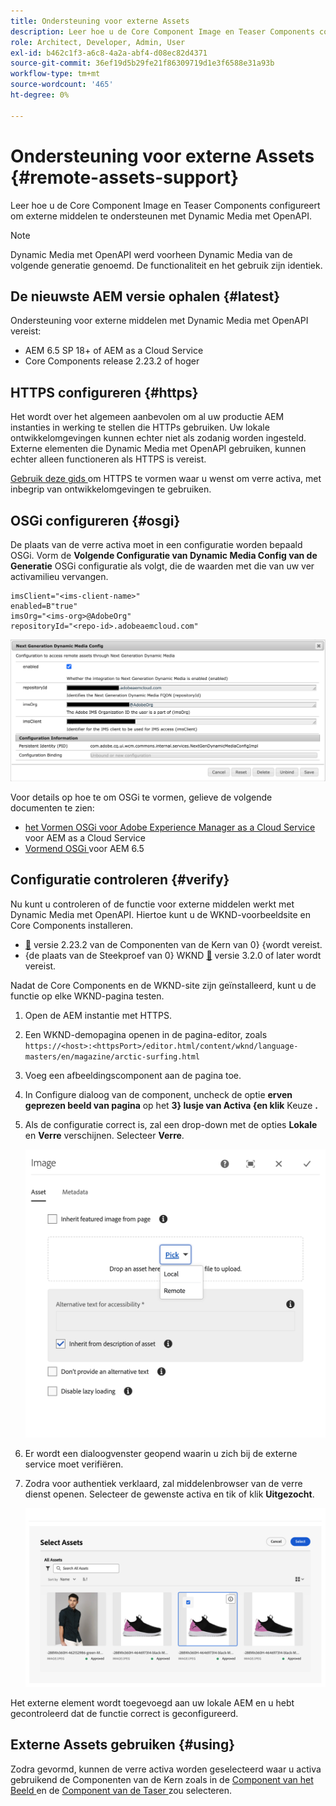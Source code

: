 ```yaml
---
title: Ondersteuning voor externe Assets
description: Leer hoe u de Core Component Image en Teaser Components configureert om externe middelen te ondersteunen met Dynamic Media met OpenAPI.
role: Architect, Developer, Admin, User
exl-id: b462c1f3-a6c8-4a2a-abf4-d08ec82d4371
source-git-commit: 36ef19d5b29fe21f86309719d1e3f6588e31a93b
workflow-type: tm+mt
source-wordcount: '465'
ht-degree: 0%

---
```



# Ondersteuning voor externe Assets {#remote-assets-support}

Leer hoe u de Core Component Image en Teaser Components configureert om externe middelen te ondersteunen met Dynamic Media met OpenAPI.

>[!NOTE]
>
>Dynamic Media met OpenAPI werd voorheen Dynamic Media van de volgende generatie genoemd. De functionaliteit en het gebruik zijn identiek.

## De nieuwste AEM versie ophalen {#latest}

Ondersteuning voor externe middelen met Dynamic Media met OpenAPI vereist:

* AEM 6.5 SP 18+ of AEM as a Cloud Service
* Core Components release 2.23.2 of hoger

## HTTPS configureren {#https}

Het wordt over het algemeen aanbevolen om al uw productie AEM instanties in werking te stellen die HTTPs gebruiken. Uw lokale ontwikkelomgevingen kunnen echter niet als zodanig worden ingesteld. Externe elementen die Dynamic Media met OpenAPI gebruiken, kunnen echter alleen functioneren als HTTPS is vereist.

[ Gebruik deze gids ](https://experienceleague.adobe.com/docs/experience-manager-learn/foundation/security/use-the-ssl-wizard.html?lang=nl-NL) om HTTPS te vormen waar u wenst om verre activa, met inbegrip van ontwikkelomgevingen te gebruiken.

## OSGi configureren {#osgi}

De plaats van de verre activa moet in een configuratie worden bepaald OSGi. Vorm de **Volgende Configuratie van Dynamic Media Config van de Generatie** OSGi configuratie als volgt, die de waarden met die van uw ver activamilieu vervangen.

```text
imsClient="<ims-client-name>"
enabled=B"true"
imsOrg="<ims-org>@AdobeOrg"
repositoryId="<repo-id>.adobeaemcloud.com"
```

![ het volgende de configuratievenster van Dynamic Media Config OSGi van de Generatie ](/help/assets/remote-assets-osgi.png)

Voor details op hoe te om OSGi te vormen, gelieve de volgende documenten te zien:

* [ het Vormen OSGi voor Adobe Experience Manager as a Cloud Service ](https://experienceleague.adobe.com/docs/experience-manager-cloud-service/content/implementing/deploying/configuring-osgi.html?lang=nl-NL) voor AEM as a Cloud Service
* [ Vormend OSGi ](https://experienceleague.adobe.com/docs/experience-manager-65/deploying/configuring/configuring-osgi.html?lang=nl-NL) voor AEM 6.5

## Configuratie controleren {#verify}

Nu kunt u controleren of de functie voor externe middelen werkt met Dynamic Media met OpenAPI. Hiertoe kunt u de WKND-voorbeeldsite en Core Components installeren.

* [&#128279;](https://github.com/adobe/aem-core-wcm-components/releases/download/core.wcm.components.reactor-2.23.2/core.wcm.components.all-2.23.2.zip) versie 2.23.2 van de Componenten van de Kern van 0&rbrace; &lbrace;wordt vereist.
* {de plaats van de Steekproef van 0} WKND [&#128279;](https://github.com/adobe/aem-guides-wknd/releases/download/aem-guides-wknd-3.2.0/aem-guides-wknd.all-3.2.0-classic.zip) versie 3.2.0 of later wordt vereist.

Nadat de Core Components en de WKND-site zijn geïnstalleerd, kunt u de functie op elke WKND-pagina testen.

1. Open de AEM instantie met HTTPS.

1. Een WKND-demopagina openen in de pagina-editor, zoals `https://<host>:<httpsPort>/editor.html/content/wknd/language-masters/en/magazine/arctic-surfing.html`

1. Voeg een afbeeldingscomponent aan de pagina toe.

1. In Configure dialoog van de component, uncheck de optie **erven geprezen beeld van pagina** op het **3&rbrace; lusje van Activa &lbrace;en klik** Keuze **.**

1. Als de configuratie correct is, zal een drop-down met de opties **Lokale** en **Verre** verschijnen. Selecteer **Verre**.

   ![ Verre en lokale oogst opties voor beeldselectie ](/help/assets/remote-asset-selection.png)

1. Er wordt een dialoogvenster geopend waarin u zich bij de externe service moet verifiëren.

1. Zodra voor authentiek verklaard, zal middelenbrowser van de verre dienst openen. Selecteer de gewenste activa en tik of klik **Uitgezocht**.

   ![ Selecterend een ver middel ](/help/assets/remote-asset-picker.png)

Het externe element wordt toegevoegd aan uw lokale AEM en u hebt gecontroleerd dat de functie correct is geconfigureerd.

## Externe Assets gebruiken {#using}

Zodra gevormd, kunnen de verre activa worden geselecteerd waar u activa gebruikend de Componenten van de Kern zoals in de [ Component van het Beeld ](/help/components/image.md) en de [ Component van de Taser ](/help/components/teaser.md) zou selecteren.
